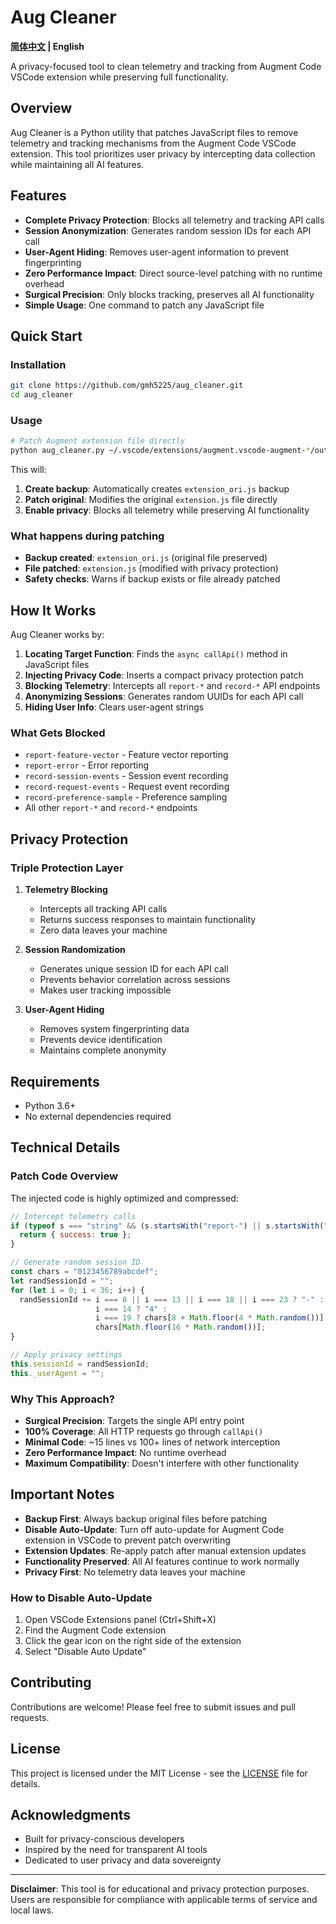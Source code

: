 # Aug Cleaner

**[简体中文](README_CN.md) | English**

A privacy-focused tool to clean telemetry and tracking from Augment Code VSCode extension while preserving full functionality.

## Overview

Aug Cleaner is a Python utility that patches JavaScript files to remove telemetry and tracking mechanisms from the Augment Code VSCode extension. This tool prioritizes user privacy by intercepting data collection while maintaining all AI features.

## Features

- **Complete Privacy Protection**: Blocks all telemetry and tracking API calls
- **Session Anonymization**: Generates random session IDs for each API call
- **User-Agent Hiding**: Removes user-agent information to prevent fingerprinting
- **Zero Performance Impact**: Direct source-level patching with no runtime overhead
- **Surgical Precision**: Only blocks tracking, preserves all AI functionality
- **Simple Usage**: One command to patch any JavaScript file

## Quick Start

### Installation

```bash
git clone https://github.com/gmh5225/aug_cleaner.git
cd aug_cleaner
```

### Usage

```bash
# Patch Augment extension file directly
python aug_cleaner.py ~/.vscode/extensions/augment.vscode-augment-*/out/extension.js
```

This will:
1. **Create backup**: Automatically creates `extension_ori.js` backup
2. **Patch original**: Modifies the original `extension.js` file directly
3. **Enable privacy**: Blocks all telemetry while preserving AI functionality

### What happens during patching

- **Backup created**: `extension_ori.js` (original file preserved)
- **File patched**: `extension.js` (modified with privacy protection)
- **Safety checks**: Warns if backup exists or file already patched

## How It Works

Aug Cleaner works by:

1. **Locating Target Function**: Finds the `async callApi()` method in JavaScript files
2. **Injecting Privacy Code**: Inserts a compact privacy protection patch
3. **Blocking Telemetry**: Intercepts all `report-*` and `record-*` API endpoints
4. **Anonymizing Sessions**: Generates random UUIDs for each API call
5. **Hiding User Info**: Clears user-agent strings

### What Gets Blocked

- `report-feature-vector` - Feature vector reporting
- `report-error` - Error reporting
- `record-session-events` - Session event recording
- `record-request-events` - Request event recording
- `record-preference-sample` - Preference sampling
- All other `report-*` and `record-*` endpoints

## Privacy Protection

### Triple Protection Layer

1. **Telemetry Blocking**
   - Intercepts all tracking API calls
   - Returns success responses to maintain functionality
   - Zero data leaves your machine

2. **Session Randomization**
   - Generates unique session ID for each API call
   - Prevents behavior correlation across sessions
   - Makes user tracking impossible

3. **User-Agent Hiding**
   - Removes system fingerprinting data
   - Prevents device identification
   - Maintains complete anonymity

## Requirements

- Python 3.6+
- No external dependencies required

## Technical Details

### Patch Code Overview

The injected code is highly optimized and compressed:

```javascript
// Intercept telemetry calls
if (typeof s === "string" && (s.startsWith("report-") || s.startsWith("record-"))) { 
  return { success: true }; 
}

// Generate random session ID
const chars = "0123456789abcdef"; 
let randSessionId = ""; 
for (let i = 0; i < 36; i++) { 
  randSessionId += i === 8 || i === 13 || i === 18 || i === 23 ? "-" : 
                   i === 14 ? "4" : 
                   i === 19 ? chars[8 + Math.floor(4 * Math.random())] : 
                   chars[Math.floor(16 * Math.random())]; 
}

// Apply privacy settings
this.sessionId = randSessionId;
this._userAgent = "";
```

### Why This Approach?

- **Surgical Precision**: Targets the single API entry point
- **100% Coverage**: All HTTP requests go through `callApi()`
- **Minimal Code**: ~15 lines vs 100+ lines of network interception
- **Zero Performance Impact**: No runtime overhead
- **Maximum Compatibility**: Doesn't interfere with other functionality

## Important Notes

- **Backup First**: Always backup original files before patching
- **Disable Auto-Update**: Turn off auto-update for Augment Code extension in VSCode to prevent patch overwriting
- **Extension Updates**: Re-apply patch after manual extension updates
- **Functionality Preserved**: All AI features continue to work normally
- **Privacy First**: No telemetry data leaves your machine

### How to Disable Auto-Update

1. Open VSCode Extensions panel (Ctrl+Shift+X)
2. Find the Augment Code extension
3. Click the gear icon on the right side of the extension
4. Select "Disable Auto Update"

## Contributing

Contributions are welcome! Please feel free to submit issues and pull requests.

## License

This project is licensed under the MIT License - see the [LICENSE](LICENSE) file for details.

## Acknowledgments

- Built for privacy-conscious developers
- Inspired by the need for transparent AI tools
- Dedicated to user privacy and data sovereignty

---

**Disclaimer**: This tool is for educational and privacy protection purposes. Users are responsible for compliance with applicable terms of service and local laws.
